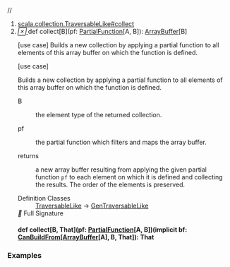 //
<ol>
<li><a href="https://www.scala-lang.org/api/2.12.3/scala/collection/mutable/ArrayBuffer.html#collect[B](pf:PartialFunction[A,B]):scala.collection.mutable.ArrayBuffer[B]">scala.collection.TraversableLike#collect</a></li>
<li name="scala.collection.TraversableLike#collect" visbl="pub" class="indented0 " data-isabs="false" fullcomment="yes" group="Ungrouped"> <a id="collect[B](pf:PartialFunction[A,B]):scala.collection.mutable.ArrayBuffer[B]"></a><a id="collect[B](PartialFunction[A,B]):ArrayBuffer[B]"></a> <span class="permalink"> <a href="../../../scala/collection/mutable/ArrayBuffer.html#collect[B](pf:PartialFunction[A,B]):scala.collection.mutable.ArrayBuffer[B]" title="Permalink"> <i class="material-icons"></i> </a> </span> <span class="modifier_kind"> <span class="modifier"></span> <span class="kind">def</span> </span> <span class="symbol"> <span class="name">collect</span><span class="tparams">[<span name="B">B</span>]</span><span class="params">(<span name="pf">pf: <a href="../../PartialFunction.html" class="extype" name="scala.PartialFunction">PartialFunction</a>[<span class="extype" name="scala.collection.GenTraversableLike.A">A</span>, <span class="extype" name="scala.collection.TraversableLike.collect.B">B</span>]</span>)</span><span class="result">: <a href="" class="extype" name="scala.collection.mutable.ArrayBuffer">ArrayBuffer</a>[<span class="extype" name="scala.collection.TraversableLike.collect.B">B</span>]</span> </span> <p class="shortcomment cmt">[use case] Builds a new collection by applying a partial function to all elements of this array buffer on which the function is defined.</p>
 <div class="fullcomment">
  [use case] 
  <div class="comment cmt">
   <p> Builds a new collection by applying a partial function to all elements of this array buffer on which the function is defined.</p>
  </div>
  <dl class="paramcmts block">
   <dt class="tparam">
    B
   </dt>
   <dd class="cmt">
    <p>the element type of the returned collection.</p>
   </dd>
   <dt class="param">
    pf
   </dt>
   <dd class="cmt">
    <p>the partial function which filters and maps the array buffer.</p>
   </dd>
   <dt>
    returns
   </dt>
   <dd class="cmt">
    <p>a new array buffer resulting from applying the given partial function <code>pf</code> to each element on which it is defined and collecting the results. The order of the elements is preserved.</p>
   </dd>
  </dl>
  <dl class="attributes block"> 
   <dt>
    Definition Classes
   </dt>
   <dd>
    <a href="../TraversableLike.html" class="extype" name="scala.collection.TraversableLike">TraversableLike</a> → 
    <a href="../GenTraversableLike.html" class="extype" name="scala.collection.GenTraversableLike">GenTraversableLike</a>
   </dd>
   <div class="full-signature-block toggleContainer"> 
    <span class="toggle"> <i class="material-icons"></i> Full Signature </span> 
    <div class="hiddenContent full-signature-usecase">
     <h4 id="signature" class="signature"> <span class="modifier_kind"> <span class="modifier"></span> <span class="kind">def</span> </span> <span class="symbol"> <span class="name">collect</span><span class="tparams">[<span name="B">B</span>, <span name="That">That</span>]</span><span class="params">(<span name="pf">pf: <a href="../../PartialFunction.html" class="extype" name="scala.PartialFunction">PartialFunction</a>[<span class="extype" name="scala.collection.mutable.ArrayBuffer.A">A</span>, <span class="extype" name="scala.collection.TraversableLike.collect.B">B</span>]</span>)</span><span class="params">(<span class="implicit">implicit </span><span name="bf">bf: <a href="../generic/CanBuildFrom.html" class="extype" name="scala.collection.generic.CanBuildFrom">CanBuildFrom</a>[<a href="" class="extype" name="scala.collection.mutable.ArrayBuffer">ArrayBuffer</a>[<span class="extype" name="scala.collection.mutable.ArrayBuffer.A">A</span>], <span class="extype" name="scala.collection.TraversableLike.collect.B">B</span>, <span class="extype" name="scala.collection.TraversableLike.collect.That">That</span>]</span>)</span><span class="result">: <span class="extype" name="scala.collection.TraversableLike.collect.That">That</span></span> </span> </h4>
    </div> 
   </div>
  </dl>
 </div> </li>
        </ol>


### Examples



